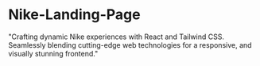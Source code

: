 # Nike-Landing-Page
"Crafting dynamic Nike experiences with React and Tailwind CSS. Seamlessly blending cutting-edge web technologies for a  responsive, and visually stunning frontend."
